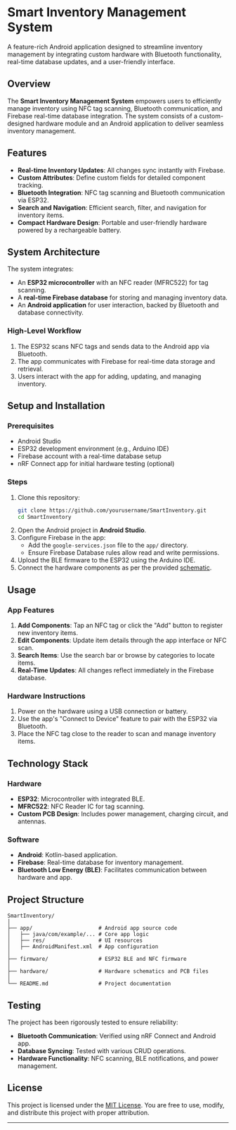 # Smart Inventory Management System

A feature-rich Android application designed to streamline inventory management by integrating custom hardware with Bluetooth functionality, real-time database updates, and a user-friendly interface.

## Overview

The **Smart Inventory Management System** empowers users to efficiently manage inventory using NFC tag scanning, Bluetooth communication, and Firebase real-time database integration. The system consists of a custom-designed hardware module and an Android application to deliver seamless inventory management.

## Features

- **Real-time Inventory Updates**: All changes sync instantly with Firebase.
- **Custom Attributes**: Define custom fields for detailed component tracking.
- **Bluetooth Integration**: NFC tag scanning and Bluetooth communication via ESP32.
- **Search and Navigation**: Efficient search, filter, and navigation for inventory items.
- **Compact Hardware Design**: Portable and user-friendly hardware powered by a rechargeable battery.

## System Architecture

The system integrates:
- An **ESP32 microcontroller** with an NFC reader (MFRC522) for tag scanning.
- A **real-time Firebase database** for storing and managing inventory data.
- An **Android application** for user interaction, backed by Bluetooth and database connectivity.

### High-Level Workflow
1. The ESP32 scans NFC tags and sends data to the Android app via Bluetooth.
2. The app communicates with Firebase for real-time data storage and retrieval.
3. Users interact with the app for adding, updating, and managing inventory.

## Setup and Installation

### Prerequisites
- Android Studio
- ESP32 development environment (e.g., Arduino IDE)
- Firebase account with a real-time database setup
- nRF Connect app for initial hardware testing (optional)

### Steps
1. Clone this repository:
   ```bash
   git clone https://github.com/yourusername/SmartInventory.git
   cd SmartInventory
   ```
2. Open the Android project in **Android Studio**.
3. Configure Firebase in the app:
   - Add the `google-services.json` file to the `app/` directory.
   - Ensure Firebase Database rules allow read and write permissions.
4. Upload the BLE firmware to the ESP32 using the Arduino IDE.
5. Connect the hardware components as per the provided [schematic](#system-architecture).

## Usage

### App Features
1. **Add Components**: Tap an NFC tag or click the "Add" button to register new inventory items.
2. **Edit Components**: Update item details through the app interface or NFC scan.
3. **Search Items**: Use the search bar or browse by categories to locate items.
4. **Real-Time Updates**: All changes reflect immediately in the Firebase database.

### Hardware Instructions
1. Power on the hardware using a USB connection or battery.
2. Use the app's "Connect to Device" feature to pair with the ESP32 via Bluetooth.
3. Place the NFC tag close to the reader to scan and manage inventory items.

## Technology Stack

### Hardware
- **ESP32**: Microcontroller with integrated BLE.
- **MFRC522**: NFC Reader IC for tag scanning.
- **Custom PCB Design**: Includes power management, charging circuit, and antennas.

### Software
- **Android**: Kotlin-based application.
- **Firebase**: Real-time database for inventory management.
- **Bluetooth Low Energy (BLE)**: Facilitates communication between hardware and app.

## Project Structure

```
SmartInventory/
│
├── app/                     # Android app source code
│   ├── java/com/example/... # Core app logic
│   ├── res/                 # UI resources
│   ├── AndroidManifest.xml  # App configuration
│
├── firmware/                # ESP32 BLE and NFC firmware
│
├── hardware/                # Hardware schematics and PCB files
│
└── README.md                # Project documentation
```

## Testing

The project has been rigorously tested to ensure reliability:
- **Bluetooth Communication**: Verified using nRF Connect and Android app.
- **Database Syncing**: Tested with various CRUD operations.
- **Hardware Functionality**: NFC scanning, BLE notifications, and power management.

## License

This project is licensed under the [MIT License](LICENSE). You are free to use, modify, and distribute this project with proper attribution.

---

